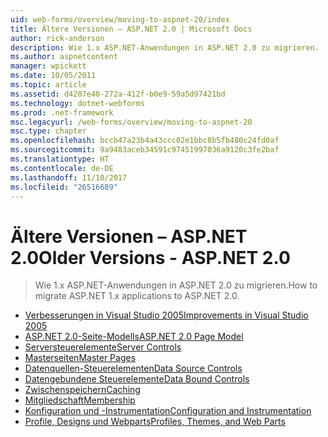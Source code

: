 ```yaml
---
uid: web-forms/overview/moving-to-aspnet-20/index
title: Ältere Versionen – ASP.NET 2.0 | Microsoft Docs
author: rick-anderson
description: Wie 1.x ASP.NET-Anwendungen in ASP.NET 2.0 zu migrieren.
ms.author: aspnetcontent
manager: wpickett
ms.date: 10/05/2011
ms.topic: article
ms.assetid: d4287e40-272a-412f-b0e9-59a5d97421bd
ms.technology: dotnet-webforms
ms.prod: .net-framework
msc.legacyurl: /web-forms/overview/moving-to-aspnet-20
msc.type: chapter
ms.openlocfilehash: bccb47a23b4a43ccc02e1bbc8b5fb480c24fd0af
ms.sourcegitcommit: 9a9483aceb34591c97451997036a9120c3fe2baf
ms.translationtype: HT
ms.contentlocale: de-DE
ms.lasthandoff: 11/10/2017
ms.locfileid: "26516689"
---
```

<a name="older-versions---aspnet-20"></a><span data-ttu-id="13fc6-103">Ältere Versionen – ASP.NET 2.0</span><span class="sxs-lookup"><span data-stu-id="13fc6-103">Older Versions - ASP.NET 2.0</span></span>
====================
> <span data-ttu-id="13fc6-104">Wie 1.x ASP.NET-Anwendungen in ASP.NET 2.0 zu migrieren.</span><span class="sxs-lookup"><span data-stu-id="13fc6-104">How to migrate ASP.NET 1.x applications to ASP.NET 2.0.</span></span>


- [<span data-ttu-id="13fc6-105">Verbesserungen in Visual Studio 2005</span><span class="sxs-lookup"><span data-stu-id="13fc6-105">Improvements in Visual Studio 2005</span></span>](improvements-in-visual-studio-2005.md)
- [<span data-ttu-id="13fc6-106">ASP.NET 2.0-Seite-Modells</span><span class="sxs-lookup"><span data-stu-id="13fc6-106">ASP.NET 2.0 Page Model</span></span>](the-asp-net-2-0-page-model.md)
- [<span data-ttu-id="13fc6-107">Serversteuerelemente</span><span class="sxs-lookup"><span data-stu-id="13fc6-107">Server Controls</span></span>](server-controls.md)
- [<span data-ttu-id="13fc6-108">Masterseiten</span><span class="sxs-lookup"><span data-stu-id="13fc6-108">Master Pages</span></span>](master-pages.md)
- [<span data-ttu-id="13fc6-109">Datenquellen-Steuerelementen</span><span class="sxs-lookup"><span data-stu-id="13fc6-109">Data Source Controls</span></span>](data-source-controls.md)
- [<span data-ttu-id="13fc6-110">Datengebundene Steuerelemente</span><span class="sxs-lookup"><span data-stu-id="13fc6-110">Data Bound Controls</span></span>](data-bound-controls.md)
- [<span data-ttu-id="13fc6-111">Zwischenspeichern</span><span class="sxs-lookup"><span data-stu-id="13fc6-111">Caching</span></span>](caching.md)
- [<span data-ttu-id="13fc6-112">Mitgliedschaft</span><span class="sxs-lookup"><span data-stu-id="13fc6-112">Membership</span></span>](membership.md)
- [<span data-ttu-id="13fc6-113">Konfiguration und -Instrumentation</span><span class="sxs-lookup"><span data-stu-id="13fc6-113">Configuration and Instrumentation</span></span>](configuration-and-instrumentation.md)
- [<span data-ttu-id="13fc6-114">Profile, Designs und Webparts</span><span class="sxs-lookup"><span data-stu-id="13fc6-114">Profiles, Themes, and Web Parts</span></span>](profiles-themes-and-web-parts.md)
